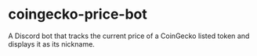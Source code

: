 # coingecko-price-bot
A Discord bot that tracks the current price of a CoinGecko listed token and displays it as its nickname.
